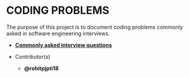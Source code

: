 # CODING PROBLEMS

The purpose of this project is to document coding problems commonly asked in software engineering interviews.

- [**Commonly asked interview questions**](./interview-problems/docs/InterviewPreparation.md)


- Contributor(s)
    - **@rohitpjpti18**